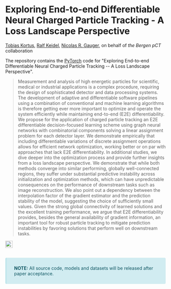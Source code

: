 # Exploring End-to-end Differentiable Neural Charged Particle Tracking - A Loss Landscape Perspective
[Tobias Kortus](https://www.scicomp.uni-kl.de/team/kortus/), [Ralf Keidel](https://www.scicomp.uni-kl.de/team/keidel/), [Nicolas R. Gauger](https://www.scicomp.uni-kl.de/team/gauger/), on behalf of *the Bergen pCT* collaboration

The repository contains the [PyTorch](https://pytorch.org/) code for "Exploring End-to-end Differentiable Neural Charged Particle Tracking -- A Loss Landscape Perspective". 

>   Measurement and analysis of high energetic particles for scientific, medical or industrial applications is a complex procedure, requiring the design of sophisticated detector and data processing systems. The development of adaptive and differentiable software pipelines using a combination of conventional and machine learning algorithms is therefore getting ever more important to optimize and operate the system efficiently while maintaining end-to-end (E2E) differentiability. We propose for the application of charged particle tracking an E2E differentiable decision-focused learning scheme using graph neural networks with combinatorial components solving a linear assignment problem for each detector layer. We demonstrate empirically that including differentiable variations of discrete assignment operations allows for efficient network optimization, working better or on par with approaches that lack E2E differentiability. In additional studies, we dive deeper into the optimization process and provide further insights from a loss landscape perspective. We demonstrate that while both methods converge into similar performing, globally well-connected regions, they suffer under substantial predictive instability across initialization and optimization methods, which can have unpredictable consequences on the performance of downstream tasks such as image reconstruction. We also point out a dependency between the interpolation factor of the gradient estimator and the prediction stability of the model, suggesting the choice of sufficiently small values. Given the strong global connectivity of learned solutions and the excellent training performance, we argue that E2E differentiability provides, besides the general availability of gradient information, an important tool for robust particle tracking to mitigate prediction instabilities by favoring solutions that perform well on downstream tasks.
<!--TODO: UPDATE BADGES-->

<a href="https://sivert.info"><img src="https://img.shields.io/website?style=flat-square&logo=appveyor?down_color=lightgrey&down_message=offline&label=Project%20Page&up_color=lightgreen&up_message=sivert.info&url=https://sivert.info" height=22.5></a>  

</br>

<div class="warning" style='background-color:#d1ecf1; color: #0c5460; border-left: solid #bee5eb 4px; border-radius: 4px; padding:0.7em;'>
<span>
<p style='margin-top:1em; text-align:center'>
<p style='margin-left:1em;'>
<b>NOTE:</b> All source code, models and datasets will be released after paper acceptance.
</p></span>
</div>